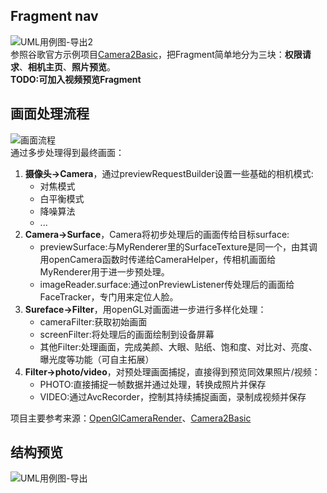 ## Fragment nav  
![UML用例图-导出2](https://github.com/YHCnb/camera2/assets/112797916/5cde095c-5f5e-4737-874d-2f45274d48f1)   
参照谷歌官方示例项目[Camera2Basic](https://github.com/googlearchive/android-Camera2Basic)，把Fragment简单地分为三块：**权限请求**、**相机主页**、**照片预览**。  
**TODO:可加入视频预览Fragment**  

## 画面处理流程  
![画面流程](https://github.com/YHCnb/camera2/assets/112797916/b8e91bc6-677c-4cf7-8bb3-6f3c86b8d412)  
通过多步处理得到最终画面：  
1. **摄像头->Camera**，通过previewRequestBuilder设置一些基础的相机模式:  
    + 对焦模式
    + 白平衡模式
    + 降噪算法
    + ...
2. **Camera->Surface**，Camera将初步处理后的画面传给目标surface:
    + previewSurface:与MyRenderer里的SurfaceTexture是同一个，由其调用openCamera函数时传递给CameraHelper，传相机画面给MyRenderer用于进一步预处理。
    + imageReader.surface:通过onPreviewListener传处理后的画面给FaceTracker，专门用来定位人脸。
3. **Sureface->Filter**，用openGL对画面进一步进行多样化处理：
    + cameraFilter:获取初始画面
    + screenFilter:将处理后的画面绘制到设备屏幕
    + 其他Filter:处理画面，完成美颜、大眼、贴纸、饱和度、对比对、亮度、曝光度等功能（可自主拓展）
3. **Filter->photo/video**，对预处理画面捕捉，直接得到预览同效果照片/视频：
    + PHOTO:直接捕捉一帧数据并通过处理，转换成照片并保存
    + VIDEO:通过AvcRecorder，控制其持续捕捉画面，录制成视频并保存

项目主要参考来源：[OpenGlCameraRender](https://github.com/wangchao0837/OpenGlCameraRender)、[Camera2Basic](https://github.com/googlearchive/android-Camera2Basic)

## 结构预览
![UML用例图-导出](https://github.com/YHCnb/camera2/assets/112797916/542b67e0-c713-409f-826b-3ff5d472f7d5)  
